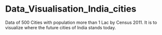 # Data_Visualisation_India_cities
Data of 500 Cities with population more than 1 Lac by Census 2011. It is to visualize where the future cities of India stands today.
